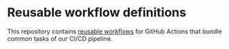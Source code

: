 # Reusable workflow definitions 

This repository contains [reusable workflows](https://docs.github.com/en/actions/using-workflows/reusing-workflows) for GitHub Actions that bundle common tasks of our CI/CD pipeline.

